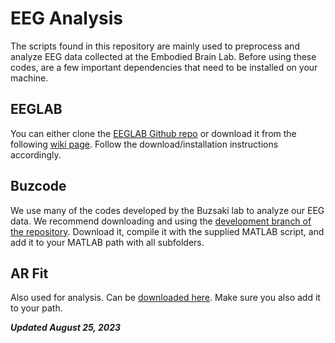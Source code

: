 # EEG Analysis
The scripts found in this repository are mainly used to preprocess and analyze EEG data collected at the Embodied Brain Lab. Before using these codes, are a few important dependencies that need to be installed on your machine.

## EEGLAB

You can either clone the [EEGLAB Github repo](https://github.com/sccn/eeglab) or download it from the following [wiki page](https://sccn.ucsd.edu/eeglab/download.php). Follow the download/installation instructions accordingly.

## Buzcode

We use many of the codes developed by the Buzsaki lab to analyze our EEG data. We recommend downloading and using the [development branch of the repository](https://github.com/buzsakilab/buzcode/tree/dev). Download it, compile it with the supplied MATLAB script, and add it to your MATLAB path with all subfolders.

## AR Fit

Also used for analysis. Can be [downloaded here](https://github.com/tapios/arfit). Make sure you also add it to your path. 

___Updated August 25, 2023___
